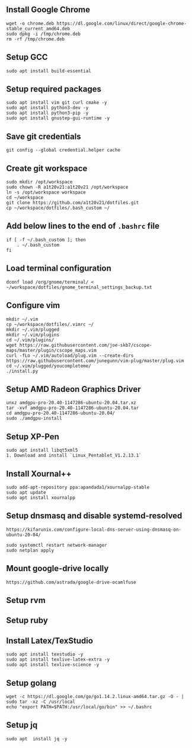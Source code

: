 ## Install Google Chrome

```
wget -o chrome.deb https://dl.google.com/linux/direct/google-chrome-stable_current_amd64.deb
sudo dpkg -i /tmp/chrome.deb
rm -rf /tmp/chrome.deb
```
## Setup GCC

```
sudo apt install build-essential
```

## Setup required packages

```
sudo apt install vim git curl cmake -y
sudo apt install python3-dev -y
sudo apt install python3-pip -y
sudo apt install gnustep-gui-runtime -y
```

## Save git credentials

```
git config --global credential.helper cache
```

## Create git workspace

```
sudo mkdir /opt/workspace
sudo chown -R a1t20v21:a1t20v21 /opt/workspace
ln -s /opt/workspace workspace
cd ~/workspace   
git clone https://github.com/a1t20v21/dotfiles.git
cp ~/workspace/dotfiles/.bash_custom ~/
```

## Add below lines to the end of `.bashrc` file

```
if [ -f ~/.bash_custom ]; then
    . ~/.bash_custom
fi
```
   
## Load terminal configuration

```
dconf load /org/gnome/terminal/ < ~/workspace/dotfiles/gnome_terminal_settings_backup.txt
```   
   
## Configure vim

```
mkdir ~/.vim
cp ~/workspace/dotfiles/.vimrc ~/
mkdir ~/.vim/plugged
mkdir ~/.vim/plugins
cd ~/.vim/plugins/
wget https://raw.githubusercontent.com/joe-skb7/cscope-maps/master/plugin/cscope_maps.vim
curl -fLo ~/.vim/autoload/plug.vim --create-dirs https://raw.githubusercontent.com/junegunn/vim-plug/master/plug.vim
cd ~/.vim/plugged/youcompleteme/
./install.py 
```

## Setup AMD Radeon Graphics Driver

```
unxz amdgpu-pro-20.40-1147286-ubuntu-20.04.tar.xz 
tar -xvf amdgpu-pro-20.40-1147286-ubuntu-20.04.tar 
cd amdgpu-pro-20.40-1147286-ubuntu-20.04/
sudo ./amdgpu-install 
```

## Setup XP-Pen
```
sudo apt install libqt5xml5
1. Download and install `Linux_Pentablet_V1.2.13.1`
```

## Install Xournal++
```
sudo add-apt-repository ppa:apandada1/xournalpp-stable
sudo apt update
sudo apt install xournalpp
```
## Setup dnsmasq and disable systemd-resolved
`https://kifarunix.com/configure-local-dns-server-using-dnsmasq-on-ubuntu-20-04/`
```
sudo systemctl restart network-manager
sudo netplan apply
```

## Mount google-drive locally
`https://github.com/astrada/google-drive-ocamlfuse`

## Setup rvm
## Setup ruby

## Install Latex/TexStudio
```
sudo apt install texstudio -y
sudo apt install texlive-latex-extra -y
sudo apt install texlive-science -y
```

## Setup golang
```
wget -c https://dl.google.com/go/go1.14.2.linux-amd64.tar.gz -O - | sudo tar -xz -C /usr/local
echo "export PATH=$PATH:/usr/local/go/bin" >> ~/.bashrc
```

## Setup jq
```
sudo apt  install jq -y
```
